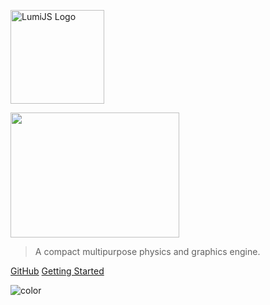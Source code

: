 <image src="Logo.png" width="150px" height="150px" alt="LumiJS Logo"></image>

<image src="LumiJS.png" width="270px" height="200px"></image>

> A compact multipurpose physics and graphics engine.

[GitHub](https://github.com/FuriousTsunami/LumiJS)
[Getting Started](/#introduction)

![color](lightyellow)
